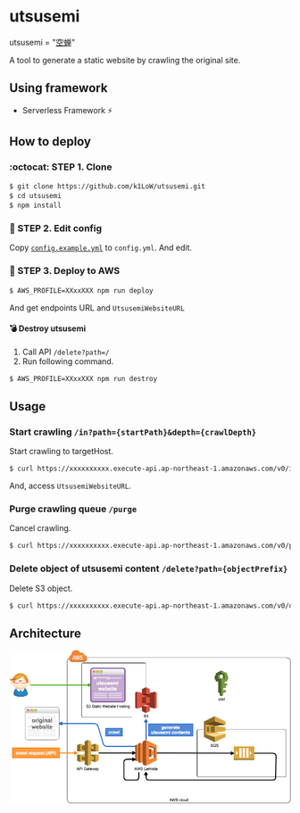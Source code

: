 # utsusemi

utsusemi = "[空蝉](http://ffxiclopedia.wikia.com/wiki/Utsusemi)"

A tool to generate a static website by crawling the original site.

## Using framework

- Serverless Framework :zap:

## How to deploy

### :octocat: STEP 1. Clone

```sh
$ git clone https://github.com/k1LoW/utsusemi.git
$ cd utsusemi
$ npm install
```

### :pencil: STEP 2. Edit config

Copy [`config.example.yml`](config.example.yml) to `config.yml`. And edit.

### :rocket: STEP 3. Deploy to AWS

```sh
$ AWS_PROFILE=XXxxXXX npm run deploy
```

And get endpoints URL and `UtsusemiWebsiteURL`

#### :bomb: Destroy utsusemi

1. Call API `/delete?path=/`
2. Run following command.

```sh
$ AWS_PROFILE=XXxxXXX npm run destroy
```

## Usage

### Start crawling `/in?path={startPath}&depth={crawlDepth}`

Start crawling to targetHost.

```sh
$ curl https://xxxxxxxxxx.execute-api.ap-northeast-1.amazonaws.com/v0/in?path=/&depth=3
```

And, access `UtsusemiWebsiteURL`.

### Purge crawling queue `/purge`

Cancel crawling.

```sh
$ curl https://xxxxxxxxxx.execute-api.ap-northeast-1.amazonaws.com/v0/purge
```

### Delete object of utsusemi content `/delete?path={objectPrefix}`

Delete S3 object.

```sh
$ curl https://xxxxxxxxxx.execute-api.ap-northeast-1.amazonaws.com/v0/delete?path=/
```

## Architecture

![Architecture](architecture.png)
